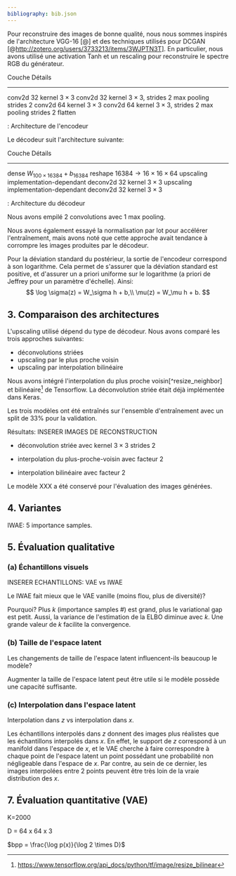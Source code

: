 ```yaml
---
bibliography: bib.json
---
```


Pour reconstruire des images de bonne qualité, nous nous sommes inspirés de
l'architecture VGG-16 [@] et des techniques utilisés pour DCGAN
[@http://zotero.org/users/3733213/items/3WJPTN3T]. En particulier, nous avons
utilisé une activation Tanh et un rescaling pour reconstruire le spectre RGB du
générateur.

Couche      Détails
------      -------
conv2d      32 kernel $3 \times 3$
conv2d      32 kernel $3 \times 3$, strides 2
max pooling strides 2
conv2d      64 kernel $3 \times 3$
conv2d      64 kernel $3 \times 3$, strides 2
max pooling strides 2
flatten

: Architecture de l'encodeur

Le décodeur suit l'architecture suivante:

Couche     Détails
------     -------
dense      $W_{100 \times 16 384} + b_{16 384}$
reshape    $16 384 \rightarrow 16 \times 16 \times 64$
upscaling  implementation-dependant
deconv2d   32 kernel $3 \times 3$
upscaling  implementation-dependant
deconv2d   32 kernel $3 \times 3$

: Architecture du décodeur


 Nous avons empilé 2 convolutions avec 1 max pooling.

 Nous avons également essayé la normalisation par lot pour accélérer
 l'entraînement, mais avons noté que cette approche avait tendance à corrompre
 les images produites par le décodeur.


 Pour la déviation standard du postérieur, la sortie de l'encodeur correspond à son logarithme. Cela permet de s'assurer que la déviation standard est positive, et d'assurer un a priori uniforme sur le logarithme (a priori de Jeffrey pour un paramètre d'échelle). Ainsi:
$$
 \log \sigma(z) = W_\sigma h + b,\\
 \mu(z) = W_\mu h + b.
$$

## 3. Comparaison des architectures

L'upscaling utilisé dépend du type de décodeur. Nous avons comparé les trois approches suivantes:

 - déconvolutions striées
 - upscaling par le plus proche voisin
 - upscaling par interpolation bilinéaire

Nous avons intégré l'interpolation du plus proche voisin[^resize_neighbor] et
bilinéaire[^resize_bilinear] de Tensorflow. La déconvolution striée était déjà
implémentée dans Keras.

[^resize_nearest]: https://www.tensorflow.org/api_docs/python/tf/image/resize_nearest
[^resize_bilinear]: https://www.tensorflow.org/api_docs/python/tf/image/resize_bilinear

Les trois modèles ont été entraînés sur l'ensemble d'entraînement avec un split de 33% pour la validation.

Résultats:
INSERER IMAGES DE RECONSTRUCTION

 - déconvolution striée avec kernel $3 \times 3$ strides 2

 - interpolation du plus-proche-voisin avec facteur 2

 - interpolation bilinéaire avec facteur 2

Le modèle XXX a été conservé pour l'évaluation des images générées.


## 4. Variantes

IWAE: 5 importance samples.



## 5. Évaluation qualitative

### (a) Échantillons visuels
INSERER ECHANTILLONS: VAE vs IWAE

Le IWAE fait mieux que le VAE vanille (moins flou, plus de diversité)?

Pourquoi? Plus $k$ (importance samples #) est grand, plus le variational gap est petit. Aussi, la variance de l'estimation de la ELBO diminue avec $k$. Une grande valeur de $k$ facilite la convergence.

### (b) Taille de l'espace latent
Les changements de taille de l'espace latent influencent-ils beaucoup le modèle?

Augmenter la taille de l'espace latent peut être utile si le modèle possède une capacité suffisante.

### (c) Interpolation dans l'espace latent
Interpolation dans $z$ vs interpolation dans $x$.

Les échantillons interpolés dans $z$ donnent des images plus réalistes que les échantillons interpolés dans $x$. En effet, le support de $z$ correspond à un manifold dans l'espace de $x$, et le VAE cherche à faire correspondre à chaque point de l'espace latent un point possédant une probabilité non négligeable dans l'espace de $x$. Par contre, au sein de ce dernier, les images interpolées entre 2 points peuvent être très loin de la vraie distribution des $x$.

## 7. Évaluation quantitative (VAE)
K=2000

D = 64 x 64 x 3

$bpp = \frac{\log p(x)}{\log 2 \times D}$
